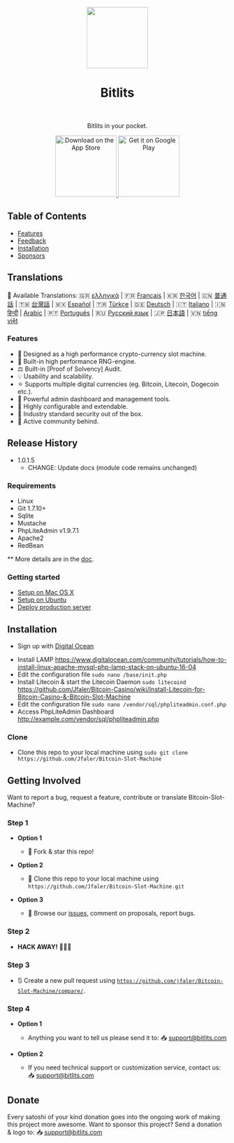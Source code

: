 <p align="center">
<img src="https://i.postimg.cc/HLmRx2My/logo.png" width="140" align="center">
  </p>
<h1 align="center"> Bitlits </h1> <br>
<p align="center">
  <a href="https://doge.litecoinslotmachine.com">
  </a>
</p>

<p align="center">
  Bitlits in your pocket.
</p>

<p align="center">
  <a href="https://itunes.apple.com/us/app/">
    <img alt="Download on the App Store" title="App Store" src="http://i.imgur.com/0n2zqHD.png" width="140">
  </a>

  <a href="https://play.google.com/store/apps/details?id=io.gonative.android.xrwyjq">
    <img alt="Get it on Google Play" title="Google Play" src="http://i.imgur.com/mtGRPuM.png" width="140">
  </a>
</p>

## Table of Contents

- [Features](#features)
- [Feedback](#getting-involved)
- [Installation](#installation)
- [Sponsors](#donate)

## Translations
:memo: Available Translations: 🇬🇷 [ελληνικά](https://github.com/Jfaler/Bitcoin-Slot-Machine/blob/master/doc/) | 🇫🇷 [Français](https://github.com/Jfaler/Bitcoin-Slot-Machine/blob/master/doc/) | 🇰🇷 [한국어](https://github.com/Jfaler/Bitcoin-Slot-Machine/blob/master/doc/KO_README.md) | 🇨🇳 [普通話](https://github.com/Jfaler/Bitcoin-Slot-Machine/blob/master/doc/) | 🇹🇼 [台灣話](https://github.com/Jfaler/Bitcoin-Slot-Machine/blob/master/doc/) | 🇲🇽 [Español](https://github.com/Jfaler/Bitcoin-Slot-Machine/blob/master/doc/) | 🇹🇷 [Türkçe](https://github.com/Jfaler/Bitcoin-Slot-Machine/blob/master/doc/) | 🇩🇪 [Deutsch](https://github.com/Jfaler/Bitcoin-Slot-Machine/blob/master/doc/) | 🇮🇹 [Italiano](https://github.com/Jfaler/Bitcoin-Slot-Machine/blob/master/doc/) | 🇮🇳 [हिन्दी](https://github.com/Jfaler/Bitcoin-Slot-Machine/blob/master/doc/) | [Arabic](https://github.com/Jfaler/Bitcoin-Slot-Machine/blob/master/doc/) | 🇵🇹 [Português](https://github.com/Jfaler/Bitcoin-Slot-Machine/blob/master/doc/) | 🇷🇺 [Русский язык](https://github.com/Jfaler/Bitcoin-Slot-Machine/blob/master/doc/) | 🇯🇵 [日本語](https://github.com/Jfaler/Bitcoin-Slot-Machine/blob/master/doc/) | 🇻🇳 [tiếng việt](https://github.com/Jfaler/Bitcoin-Slot-Machine/blob/master/doc/)

### Features

* 🎰 Designed as a high performance crypto-currency slot machine.
* 🧠 Built-in high performance RNG-engine.
* ⚖️ Built-in [Proof of Solvency] Audit.
* 💡 Usability and scalability.
* ⚛️ Supports multiple digital currencies (eg. Bitcoin, Litecoin, Dogecoin etc.).
* 📖 Powerful admin dashboard and management tools.
* 🔧 Highly configurable and extendable.
* 🔐 Industry standard security out of the box.
* 💬 Active community behind.

## Release History

* 1.0.1.5
    * CHANGE: Update docs (module code remains unchanged)

### Requirements

* Linux
* Git 1.7.10+
* Sqlite
* Mustache
* PhpLiteAdmin v1.9.7.1
* Apache2
* RedBean

** More details are in the [doc](doc).

### Getting started

* [Setup on Mac OS X](doc/setup-local-osx.md)
* [Setup on Ubuntu](doc/setup-local-ubuntu.md)
* [Deploy production server](doc/deploy-production-server.md)

## Installation

* <p>Sign up with <a target="_blank" href="https://m.do.co/c/397fb2277475">Digital Ocean</a><img width="1" height="1" border="0" alt="" style="border:none !important; margin:0px !important;" /></p>
* Install LAMP https://www.digitalocean.com/community/tutorials/how-to-install-linux-apache-mysql-php-lamp-stack-on-ubuntu-16-04
* Edit the configuration file `sudo nano /base/init.php`
* Install Litecoin & start the Litecoin Daemon `sudo litecoind` https://github.com/Jfaler/Bitcoin-Casino/wiki/Install-Litecoin-for-Bitcoin-Casino-&-Bitcoin-Slot-Machine
* Edit the configuration file `sudo nano /vendor/sql/phpliteadmin.conf.php`
* Access PhpLiteAdmin Dashboard http://example.com/vendor/sql/phpliteadmin.php

### Clone

- Clone this repo to your local machine using `sudo git clone https://github.com/Jfaler/Bitcoin-Slot-Machine`

## Getting Involved

Want to report a bug, request a feature, contribute or translate Bitcoin-Slot-Machine?


### Step 1

- **Option 1**
    - 🍴 Fork & star this repo!

- **Option 2**
    - 👯 Clone this repo to your local machine using `https://github.com/Jfaler/Bitcoin-Slot-Machine.git`

- **Option 3**
    - 🔔 Browse our [issues](https://github.com/Jfaler/Bitcoin-Slot-Machine/issues), comment on proposals, report bugs.

### Step 2

- **HACK AWAY!** 🔨🔨🔨

### Step 3

- 🔃 Create a new pull request using <a href="https://github.com/jfaler/Bitcoin-Slot-Machine/compare/" target="_blank">`https://github.com/jfaler/Bitcoin-Slot-Machine/compare/`</a>.

### Step 4

- **Option 1**
    - Anything you want to tell us please send it to: 📥 [support@bitlits.com](mailto:support@bitlits.com)
    
- **Option 2**
    - If you need technical support or customization service, contact us: 📥 [support@bitlits.com](mailto:support@bitlits.com)
    
## Donate
Every satoshi of your kind donation goes into the ongoing work of making this project more awesome. Want to sponsor this project? Send a donation & logo to: 📥 [support@bitlits.com](mailto:support@bitlits.com)
